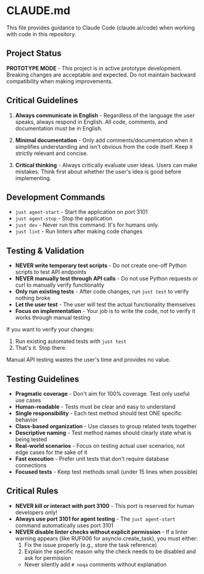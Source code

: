 # CLAUDE.md

This file provides guidance to Claude Code (claude.ai/code) when working with code in this repository.

## Project Status

**PROTOTYPE MODE** - This project is in active prototype development. Breaking changes are acceptable and expected. Do not maintain backward compatibility when making improvements.

## Critical Guidelines

1. **Always communicate in English** - Regardless of the language the user speaks, always respond in English. All code, comments, and documentation must be in English.

2. **Minimal documentation** - Only add comments/documentation when it simplifies understanding and isn't obvious from the code itself. Keep it strictly relevant and concise.

3. **Critical thinking** - Always critically evaluate user ideas. Users can make mistakes. Think first about whether the user's idea is good before implementing.

## Development Commands

- `just agent-start` - Start the application on port 3101
- `just agent-stop` - Stop the application
- `just dev` - Never run this command. It's for humans only.
- `just lint` - Run linters after making code changes

## Testing & Validation

- **NEVER write temporary test scripts** - Do not create one-off Python scripts to test API endpoints
- **NEVER manually test through API calls** - Do not use Python requests or curl to manually verify functionality
- **Only run existing tests** - After code changes, run `just test` to verify nothing broke
- **Let the user test** - The user will test the actual functionality themselves
- **Focus on implementation** - Your job is to write the code, not to verify it works through manual testing

If you want to verify your changes:
1. Run existing automated tests with `just test`
2. That's it. Stop there.

Manual API testing wastes the user's time and provides no value.

## Testing Guidelines

- **Pragmatic coverage** - Don't aim for 100% coverage. Test only useful use cases
- **Human-readable** - Tests must be clear and easy to understand
- **Single responsibility** - Each test method should test ONE specific behavior
- **Class-based organization** - Use classes to group related tests together
- **Descriptive naming** - Test method names should clearly state what is being tested
- **Real-world scenarios** - Focus on testing actual user scenarios, not edge cases for the sake of it
- **Fast execution** - Prefer unit tests that don't require database connections
- **Focused tests** - Keep test methods small (under 15 lines when possible)

## Critical Rules

- **NEVER kill or interact with port 3100** - This port is reserved for human developers only!
- **Always use port 3101 for agent testing** - The `just agent-start` command automatically uses port 3101
- **NEVER disable linter checks without explicit permission** - If a linter warning appears (like RUF006 for asyncio.create_task), you must either:
  1. Fix the issue properly (e.g., store the task reference)
  2. Explain the specific reason why the check needs to be disabled and ask for permission
  - Never silently add `# noqa` comments without explanation

